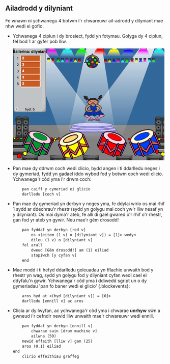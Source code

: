 ## Ailadrodd y dilyniant

Fe wnawn ni ychwanegu 4 botwm i'r chwareuwr ail-adrodd y dilyniant mae nhw wedi ei gofio.

+ Ychwanega 4 ciplun i dy brosiect, fydd yn fotymau. Golyga dy 4 ciplun, fel bod 1 ar gyfer pob lliw.

	![screenshot](images/colour-drums.png)

+ Pan mae dy ddrwm coch wedi clicio, bydd angen i ti ddarlledu neges i dy gymeriad, fydd yn gadael iddo wybod fod y botwm coch wedi clicio. Ychwanega'r côd yma i'r drwm coch:

	```blocks
		pan caiff y cymeriad ei glicio
		darlledu [coch v]
	```

+ Pan mae dy gymeriad yn derbyn y neges yma, fe ddylai wirio os mai rhif 1 sydd ar ddechrau'r rhestr (sydd yn golygu mai coch yw'r lliw nesaf yn y dilyniant).  Os mai dyma'r ateb, fe alli di gael gwared o'r rhif o'r rhestr, gan fod yr ateb yn gywir. Neu mae'r gêm drosodd!

	```blocks
		pan fyddaf yn derbyn [red v]
			os <(eitem (1 v) o [dilyniant v]) = [1]> wedyn
  			dileu (1 v) o [dilyniant v]
		fel arall
   			dweud [Gêm drosodd!] am (1) eiliad
   			stopiwch [y cyfan v]
		end
	```

+ Mae modd i ti hefyd ddarlledu goleuadau yn fflachio unwaith bod y rhestr yn wag, sydd yn golygu fod y dilyniant cyfan wedi cael ei ddyfalu'n gywir. Ychwanega'r côd yma i ddiwedd sgript un o dy gymeriadau 'pan fo baner wedi ei glicio' {.blockevents}:

	```blocks
		aros hyd at <(hyd [dilyniant v]) = [0]>
		darlledu [ennill v] ac aros

	```

+ Clicia ar dy lwyfan, ac ychwanega'r côd yma i chwarae __unrhyw__ sŵn a gwneud i'r cefndir newid lliw unwaith mae'r chwareuwr wedi ennill.

	```blocks
		pan fyddaf yn derbyn [ennill v]
			chwarae sain [drum machine v]
			ailwna (50)
   		newid effaith [lliw v] gan (25)
   		aros (0.1) eiliad
	end
		clirio effeithiau graffeg
	```
